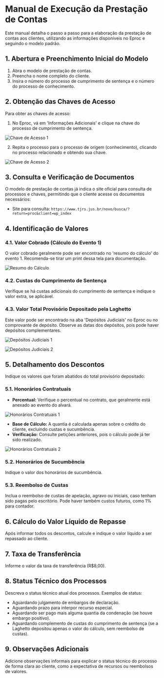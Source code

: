 # Manual de Execução da Prestação de Contas

Este manual detalha o passo a passo para a elaboração da prestação de contas aos clientes, utilizando as informações disponíveis no Eproc e seguindo o modelo padrão.

## 1. Abertura e Preenchimento Inicial do Modelo

1.  Abra o modelo de prestação de contas.
2.  Preencha o nome completo do cliente.
3.  Insira o número do processo de cumprimento de sentença e o número do processo de conhecimento.

## 2. Obtenção das Chaves de Acesso

Para obter as chaves de acesso:

1.  No Eproc, vá em 'Informações Adicionais' e clique na chave do processo de cumprimento de sentença.

![Chave de Acesso 1](/home/ubuntu/media/media/image2.png)

2.  Repita o processo para o processo de origem (conhecimento), clicando no processo relacionado e obtendo sua chave.

![Chave de Acesso 2](/home/ubuntu/media/media/image3.png)

## 3. Consulta e Verificação de Documentos

O modelo de prestação de contas já indica o site oficial para consulta de processos e chaves, permitindo que o cliente acesse os documentos necessários:

*   Site para consulta: `https://www.tjrs.jus.br/novo/busca/?return=proc&client=wp_index`

## 4. Identificação de Valores

### 4.1. Valor Cobrado (Cálculo do Evento 1)

O valor cobrado geralmente pode ser encontrado no 'resumo do cálculo' do evento 1. Recomenda-se tirar um print dessa tela para documentação.

![Resumo do Cálculo](/home/ubuntu/media/media/image4.png)

### 4.2. Custas do Cumprimento de Sentença

Verifique se há custas adicionais do cumprimento de sentença e indique o valor extra, se aplicável.

### 4.3. Valor Total Provisório Depositado pela Laghetto

Este valor pode ser encontrado na aba 'Depósitos Judiciais' no Eproc ou no comprovante de depósito. Observe as datas dos depósitos, pois pode haver depósitos complementares.

![Depósitos Judiciais 1](/home/ubuntu/media/media/image5.png)

![Depósitos Judiciais 2](/home/ubuntu/media/media/image6.png)

## 5. Detalhamento dos Descontos

Indique os valores que foram abatidos do total provisório depositado:

### 5.1. Honorários Contratuais

*   **Percentual:** Verifique o percentual no contrato, que geralmente está anexado ao evento do alvará.

![Honorários Contratuais 1](/home/ubuntu/media/media/image7.png)

*   **Base de Cálculo:** A quantia é calculada apenas sobre o crédito do cliente, excluindo custas e sucumbência.
*   **Verificação:** Consulte petições anteriores, pois o cálculo pode já ter sido realizado.

![Honorários Contratuais 2](/home/ubuntu/media/media/image8.png)

### 5.2. Honorários de Sucumbência

Indique o valor dos honorários de sucumbência.

### 5.3. Reembolso de Custas

Inclua o reembolso de custas de apelação, agravo ou iniciais, caso tenham sido pagas pelo escritório. Pode haver também custos futuros, como 1% para contador.

## 6. Cálculo do Valor Líquido de Repasse

Após informar todos os descontos, calcule e indique o valor líquido a ser repassado ao cliente.

## 7. Taxa de Transferência

Informe o valor da taxa de transferência (R$8,00).

## 8. Status Técnico dos Processos

Descreva o status técnico atual dos processos. Exemplos de status:

*   Aguardando julgamento de embargos de declaração.
*   Aguardando prazo para interpor recurso especial.
*   Aguardando ser pago mais alguma quantia da condenação (se houve embargo positivo).
*   Aguardando complemento de custas do cumprimento de sentença (se a Laghetto depositou apenas o valor do cálculo, sem reembolso de custas).

## 9. Observações Adicionais

Adicione observações informais para explicar o status técnico do processo de forma clara ao cliente, como a expectativa de recursos ou reembolsos de valores.

